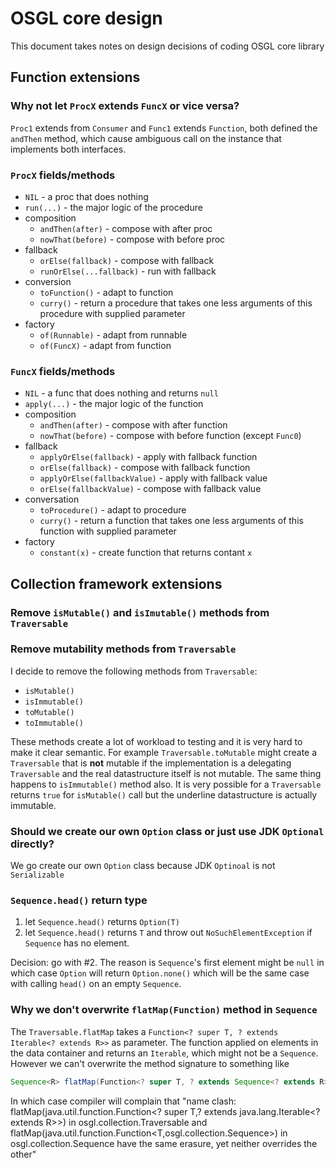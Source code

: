 # OSGL core design

This document takes notes on design decisions of coding OSGL core library

## Function extensions

### Why not let `ProcX` extends `FuncX` or vice versa?

`Proc1` extends from `Consumer` and `Func1` extends `Function`, both defined the `andThen` method, which cause ambiguous call on the instance that implements both interfaces.

### `ProcX` fields/methods

* `NIL` - a proc that does nothing
* `run(...)` - the major logic of the procedure
* composition
    * `andThen(after)` - compose with after proc
    * `nowThat(before)` - compose with before proc
* fallback
    * `orElse(fallback)` - compose with fallback
    * `runOrElse(...fallback)` - run with fallback
* conversion
    * `toFunction()` - adapt to function
    * `curry()` - return a procedure that takes one less arguments of this procedure with supplied parameter
* factory
    * `of(Runnable)` - adapt from runnable
    * `of(FuncX)` - adapt from function

### `FuncX` fields/methods

* `NIL` - a func that does nothing and returns `null`
* `apply(...)` - the major logic of the function 
* composition
    * `andThen(after)` - compose with after function
    * `nowThat(before)` - compose with before function (except `Func0`)
* fallback
    * `applyOrElse(fallback)` - apply with fallback function
    * `orElse(fallback)` - compose with fallback function
    * `applyOrElse(fallbackValue)` - apply with fallback value
    * `orElse(fallbackValue)` - compose with fallback value
* conversation
    * `toProcedure()` - adapt to procedure
    * `curry()` - return a function that takes one less arguments of this function with supplied parameter
* factory
    * `constant(x)` - create function that returns contant `x`

## Collection framework extensions

### Remove `isMutable()` and `isImutable()` methods from `Traversable`



### Remove mutability methods from `Traversable`

I decide to remove the following methods from `Traversable`:

* `isMutable()`
* `isImmutable()`
* `toMutable()`
* `toImmutable()`

These methods create a lot of workload to testing and it is very hard to make it clear semantic. For example
`Traversable.toMutable` might create a `Traversable` that is **not** mutable if the implementation is a 
delegating `Traversable` and the real datastructure itself is not mutable. The same thing happens to 
`isImmutable()` method also. It is very possible for a `Traversable` returns `true` for `isMutable()` call
but the underline datastructure is actually immutable.

### Should we create our own `Option` class or just use JDK `Optional` directly?

We go create our own `Option` class because JDK `Optinoal` is not `Serializable`

### `Sequence.head()` return type

1. let `Sequence.head()` returns `Option(T)`
2. let `Sequence.head()` returns `T` and throw out `NoSuchElementException` if `Sequence` has no element.

Decision: go with #2. The reason is `Sequence`'s first element might be `null` in which case `Option` will 
return `Option.none()` which will be the same case with calling `head()` on an empty `Sequence`.
 
### Why we don't overwrite `flatMap(Function)` method in `Sequence`

The `Traversable.flatMap` takes a `Function<? super T, ? extends Iterable<? extends R>>` as
parameter. The function applied on elements in the data container and returns an `Iterable`,
which might not be a `Sequence`. However we can't overwrite the method signature to something 
like

```java
Sequence<R> flatMap(Function<? super T, ? extends Sequence<? extends R>>); 
```

In which case compiler will complain that "name clash: <R>flatMap(java.util.function.Function<? super T,? extends java.lang.Iterable<? extends R>>) in osgl.collection.Traversable and <R>flatMap(java.util.function.Function<T,osgl.collection.Sequence<R>>) in osgl.collection.Sequence have the same erasure, yet neither overrides the other"


